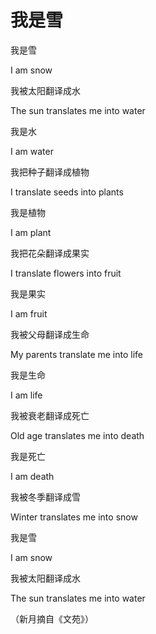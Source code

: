 # 我是雪

我是雪 

I am snow 

我被太阳翻译成水 

The sun translates me into water 

我是水 

I am water 

我把种子翻译成植物 

I translate seeds into plants 

我是植物 

I am plant 

我把花朵翻译成果实 

I translate flowers into fruit 

我是果实 

I am fruit 

我被父母翻译成生命 

My parents translate me into life 

我是生命 

I am life 

我被衰老翻译成死亡 

Old age translates me into death 

我是死亡 

I am death 

我被冬季翻译成雪 

Winter translates me into snow 

我是雪 

I am snow 

我被太阳翻译成水 

The sun translates me into water 

（新月摘自《文苑》）